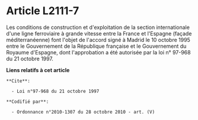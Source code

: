 # Article L2111-7

Les conditions de construction et d'exploitation de la section internationale d'une ligne ferroviaire à grande vitesse entre
la France et l'Espagne (façade méditerranéenne) font l'objet de l'accord signé à Madrid le 10 octobre 1995 entre le
Gouvernement de la République française et le Gouvernement du Royaume d'Espagne, dont l'approbation a été autorisée par la
loi n° 97-968 du 21 octobre 1997.

**Liens relatifs à cet article**

	**Cite**:

	  - Loi n°97-968 du 21 octobre 1997

	**Codifié par**:

	  - Ordonnance n°2010-1307 du 28 octobre 2010 - art. (V)

